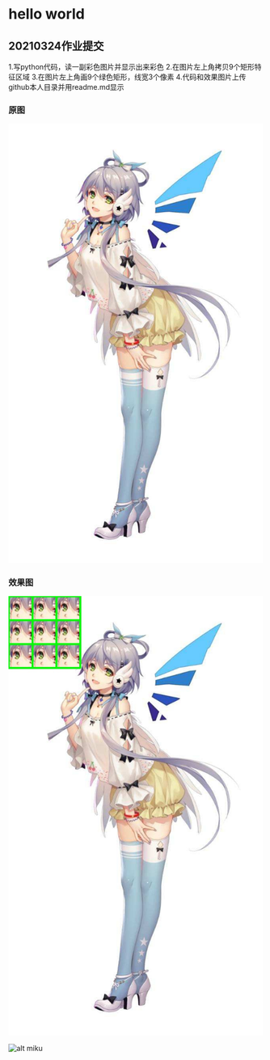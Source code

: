 # hello world


## 20210324作业提交
1.写python代码，读一副彩色图片并显示出来彩色
2.在图片左上角拷贝9个矩形特征区域 
3.在图片左上角画9个绿色矩形，线宽3个像素 
4.代码和效果图片上传github本人目录并用readme.md显示

### 原图

![ty1](https://github.com/ophwsjtu18/ohw21s/blob/main/axsl/homework1/ty.jpg "ty1")



### 效果图

![ty2](https://github.com/ophwsjtu18/ohw21s/blob/main/axsl/homework1/ty_result.jpg "ty2")




![alt miku](https://gimg2.baidu.com/image_search/src=http%3A%2F%2Fb-ssl.duitang.com%2Fuploads%2Fitem%2F201606%2F04%2F20160604222929_xykSY.thumb.700_0.jpeg&refer=http%3A%2F%2Fb-ssl.duitang.com&app=2002&size=f9999,10000&q=a80&n=0&g=0n&fmt=jpeg?sec=1619176282&t=63b8e813da3eceaad552b29530a2a462 "miku")
